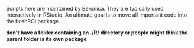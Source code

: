 Scripts here are maintained by Beronica. They are typically used interactively in RStudio. An ultimate goal is to move all important code into the boshROI package.

**don't have a folder containing an ./R/ directory or people might think the parent folder is its own package**